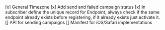 [x] General Timezone
[x] Add send and failed campaign status
[x] In subscriber define the unique record for Endpoint, always check if the same endpoint already exists before registering, if it already exists just activate it.
[] API for sending campaigns
[] Manifest for iOS/Safari implementations